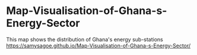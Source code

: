 # Map-Visualisation-of-Ghana-s-Energy-Sector
This map shows the distribution of Ghana's energy sub-stations
https://samysagoe.github.io/Map-Visualisation-of-Ghana-s-Energy-Sector/
<!DOCTYPE html>
<html>
  <head>
    <title>Energy-Map-of-Ghana</title>
    <meta name="viewport" content="width=device-width, initial-scale=1.0">
    
<html>
  <head>
  <script type="text/javascript" src="https://www.gstatic.com/charts/loader.js"></script>
  <script>
    google.charts.load('current', { 'packages': ['map'] });
    google.charts.setOnLoadCallback(drawMap);

    function drawMap() {
      var data = google.visualization.arrayToDataTable([
        ['Country', 'Population'],
        ['China', 'China: 1,363,800,000'],
        ['India', 'India: 1,242,620,000'],
        ['US', 'US: 317,842,000'],
        ['Indonesia', 'Indonesia: 247,424,598'],
        ['Brazil', 'Brazil: 201,032,714'],
        ['Pakistan', 'Pakistan: 186,134,000'],
        ['Nigeria', 'Nigeria: 173,615,000'],
        ['Bangladesh', 'Bangladesh: 152,518,015'],
        ['Russia', 'Russia: 146,019,512'],
        ['Japan', 'Japan: 127,120,000']
      ]);

    var options = {
      showTooltip: true,
      showInfoWindow: true
    };

    var map = new google.visualization.Map(document.getElementById('chart_div'));

    map.draw(data, options);
  };
  </script>
  </head>
  <body>
    <div id="chart_div"></div>
  </body>
</html>
